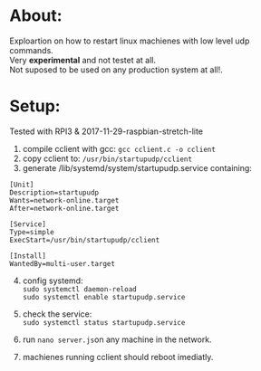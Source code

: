 # About:
Exploartion on how to restart linux machienes with low level udp commands.  
Very __experimental__ and not testet at all.  
Not suposed to be used on any production system at all!.  

# Setup:

Tested with RPI3 & 2017-11-29-raspbian-stretch-lite
  
1. compile cclient with gcc: `gcc cclient.c -o cclient`  
2. copy cclient to: `/usr/bin/startupudp/cclient` 
3. generate /lib/systemd/system/startupudp.service containing:  
```
[Unit]
Description=startupudp
Wants=network-online.target
After=network-online.target

[Service]
Type=simple
ExecStart=/usr/bin/startupudp/cclient

[Install]
WantedBy=multi-user.target
```  

4. config systemd:  
`sudo systemctl daemon-reload`  
`sudo systemctl enable startupudp.service`  

5. check the service:  
`sudo systemctl status startupudp.service` 

6. run `nano server.js`on any machine in the network.  

7. machienes running cclient should reboot imediatly.  
